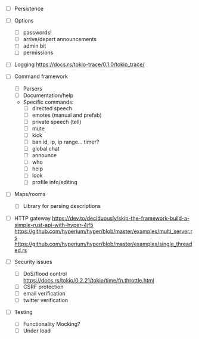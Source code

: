 - [ ] Persistence

- [ ] Options
  + [ ] passwords!
  + [ ] arrive/depart announcements
  + [ ] admin bit
  + [ ] permissions

- [ ] Logging
      https://docs.rs/tokio-trace/0.1.0/tokio_trace/

- [ ] Command framework
  + [ ] Parsers
  + [ ] Documentation/help
  + Specific commands:
    * [ ] directed speech
    * [ ] emotes (manual and prefab)
    * [ ] private speech (tell)
    * [ ] mute
    * [ ] kick
    * [ ] ban 
          id, ip, ip range... timer?
    * [ ] global chat
    * [ ] announce
    * [ ] who
    * [ ] help
    * [ ] look
    * [ ] profile info/editing

- [ ] Maps/rooms
  + [ ] Library for parsing descriptions

- [ ] HTTP gateway
      https://dev.to/deciduously/skip-the-framework-build-a-simple-rust-api-with-hyper-4jf5
      https://github.com/hyperium/hyper/blob/master/examples/multi_server.rs
      https://github.com/hyperium/hyper/blob/master/examples/single_threaded.rs

- [ ] Security issues
  + [ ] DoS/flood control
        https://docs.rs/tokio/0.2.21/tokio/time/fn.throttle.html
  + [ ] CSRF protection
  + [ ] email verification
  + [ ] twitter verification

- [ ] Testing
  + [ ] Functionality
        Mocking?
  + [ ] Under load
